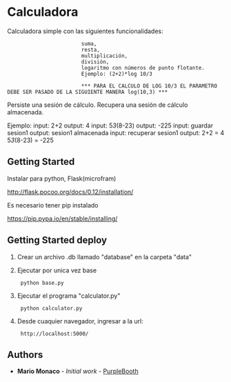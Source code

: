# Calculadora

Calculadora simple con las siguientes funcionalidades:

							suma, 
							resta,  
							multiplicación, 
							división, 
							logaritmo con números de punto flotante.
							Ejemplo: (2+2)*log 10/3

							*** PARA EL CALCULO DE LOG 10/3 EL PARAMETRO DEBE SER PASADO DE LA SIGUIENTE MANERA log(10,3) ***

Persiste una sesión de cálculo.
Recupera una sesión de cálculo almacenada.

Ejemplo:
input: 2+2
output: 4
input: 5*3*(8-23)
output: -225
input: guardar sesion1
output: sesion1 almacenada
input: recuperar sesion1
output: 2+2
= 4
	5*3*(8-23)
     	= -225

## Getting Started

Instalar para python, Flask(microfram)

http://flask.pocoo.org/docs/0.12/installation/


Es necesario tener pip instalado

https://pip.pypa.io/en/stable/installing/



## Getting Started deploy

1. Crear un archivo .db llamado "database" en la carpeta "data"

2. Ejecutar por unica vez base
		
		python base.py

3. Ejecutar el programa "calculator.py"

		python calculator.py

4. Desde cuaquier navegador, ingresar a la url:

		http://localhost:5000/

## Authors

* **Mario Monaco** - *Initial work* - [PurpleBooth](https://github.com/PurpleBooth)
